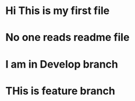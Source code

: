 # Hi This is my first file
# No one reads readme file

# I am in Develop branch

# THis is feature branch